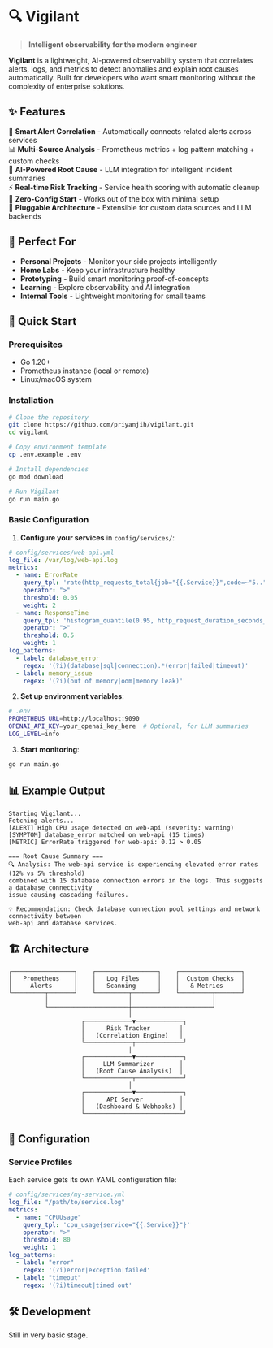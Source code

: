 # 🔍 Vigilant

> **Intelligent observability for the modern engineer**

**Vigilant** is a lightweight, AI-powered observability system that correlates alerts, logs, and metrics to detect anomalies and explain root causes automatically. Built for developers who want smart monitoring without the complexity of enterprise solutions.

## ✨ Features

🚨 **Smart Alert Correlation** - Automatically connects related alerts across services  
📊 **Multi-Source Analysis** - Prometheus metrics + log pattern matching + custom checks  
🤖 **AI-Powered Root Cause** - LLM integration for intelligent incident summaries  
⚡ **Real-time Risk Tracking** - Service health scoring with automatic cleanup  
🎯 **Zero-Config Start** - Works out of the box with minimal setup  
🔌 **Pluggable Architecture** - Extensible for custom data sources and LLM backends  

## 🎯 Perfect For

- **Personal Projects** - Monitor your side projects intelligently
- **Home Labs** - Keep your infrastructure healthy
- **Prototyping** - Build smart monitoring proof-of-concepts
- **Learning** - Explore observability and AI integration
- **Internal Tools** - Lightweight monitoring for small teams

## 🚀 Quick Start

### Prerequisites

- Go 1.20+
- Prometheus instance (local or remote)
- Linux/macOS system

### Installation

```bash
# Clone the repository
git clone https://github.com/priyanjih/vigilant.git
cd vigilant

# Copy environment template
cp .env.example .env

# Install dependencies
go mod download

# Run Vigilant
go run main.go
```

### Basic Configuration

1. **Configure your services** in `config/services/`:

```yaml
# config/services/web-api.yml
log_file: /var/log/web-api.log
metrics:
  - name: ErrorRate
    query_tpl: 'rate(http_requests_total{job="{{.Service}}",code=~"5.."}[5m])'
    operator: ">"
    threshold: 0.05
    weight: 2
  - name: ResponseTime
    query_tpl: 'histogram_quantile(0.95, http_request_duration_seconds_bucket{job="{{.Service}}"})'
    operator: ">"
    threshold: 0.5
    weight: 1
log_patterns:
  - label: database_error
    regex: '(?i)(database|sql|connection).*(error|failed|timeout)'
  - label: memory_issue
    regex: '(?i)(out of memory|oom|memory leak)'
```

2. **Set up environment variables**:

```bash
# .env
PROMETHEUS_URL=http://localhost:9090
OPENAI_API_KEY=your_openai_key_here  # Optional, for LLM summaries
LOG_LEVEL=info
```

3. **Start monitoring**:

```bash
go run main.go
```

## 📊 Example Output

```
Starting Vigilant...
Fetching alerts...
[ALERT] High CPU usage detected on web-api (severity: warning)
[SYMPTOM] database_error matched on web-api (15 times)
[METRIC] ErrorRate triggered for web-api: 0.12 > 0.05

=== Root Cause Summary ===
🔍 Analysis: The web-api service is experiencing elevated error rates (12% vs 5% threshold) 
combined with 15 database connection errors in the logs. This suggests a database connectivity 
issue causing cascading failures.

💡 Recommendation: Check database connection pool settings and network connectivity between 
web-api and database services.
```

## 🏗️ Architecture

```
┌─────────────────┐    ┌─────────────────┐    ┌─────────────────┐
│   Prometheus    │    │   Log Files     │    │  Custom Checks  │
│     Alerts      │    │   Scanning      │    │   & Metrics     │
└─────────┬───────┘    └─────────┬───────┘    └─────────┬───────┘
          │                      │                      │
          └──────────────────────┼──────────────────────┘
                                 │
                    ┌─────────────▼─────────────┐
                    │      Risk Tracker        │
                    │   (Correlation Engine)   │
                    └─────────────┬─────────────┘
                                 │
                    ┌─────────────▼─────────────┐
                    │     LLM Summarizer       │
                    │   (Root Cause Analysis)  │
                    └─────────────┬─────────────┘
                                 │
                    ┌─────────────▼─────────────┐
                    │      API Server          │
                    │   (Dashboard & Webhooks) │
                    └───────────────────────────┘
```

## 🔧 Configuration

### Service Profiles

Each service gets its own YAML configuration file:

```yaml
# config/services/my-service.yml
log_file: "/path/to/service.log"
metrics:
  - name: "CPUUsage"
    query_tpl: 'cpu_usage{service="{{.Service}}"}'
    operator: ">"
    threshold: 80
    weight: 1
log_patterns:
  - label: "error"
    regex: '(?i)error|exception|failed'
  - label: "timeout"
    regex: '(?i)timeout|timed out'
```

## 🛠️ Development

Still in very basic stage. 

